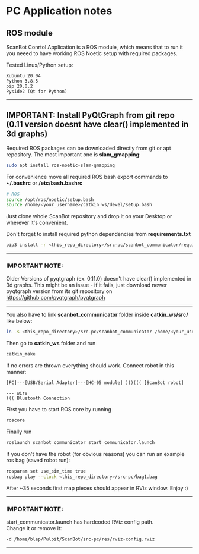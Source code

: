 # PC Application notes  

## ROS module


ScanBot Conrtol Application is a ROS module, which means that to run it you neeed to have working ROS Noetic setup with required packages. 

Tested Linux/Python setup:
```
Xubuntu 20.04
Python 3.8.5
pip 20.0.2
Pyside2 (Qt for Python)
```
--- 
IMPORTANT: Install PyQtGraph from git repo (0.11 version doesnt have clear() implemented in 3d graphs)
---  

Required ROS packages can be downloaded directly from git or apt repository.
The most important one is __slam_gmapping__:
```bash
sudo apt install ros-noetic-slam-gmapping
```

For convenience move all required ROS bash export commands to __~/.bashrc__ or __/etc/bash.bashrc__

```bash
# ROS
source /opt/ros/noetic/setup.bash
source /home/<your_username>/catkin_ws/devel/setup.bash
```


Just clone whole ScanBot repository and drop it on your Desktop or wherever it's convenient.

Don't forget to install required python dependencies from __requirements.txt__

```bash
pip3 install -r <this_repo_directory>/src-pc/scanbot_communicator/requirements.txt
```
---
### IMPORTANT NOTE:
Older Versions of pyqtgraph (ex. 0.11.0) doesn't have clear() implemented
in 3d graphs. This might be an issue - if it fails, just download newer pyqtgraph version from its git repository on https://github.com/pyqtgraph/pyqtgraph  

---
You also have to link __scanbot_communicator__ folder inside __catkin_ws/src/__ like below:  
```bash
ln -s <this_repo_directory>/src-pc/scanbot_communicator /home/<your_username>/catkin_ws/src/
```

Then go to __catkin_ws__ folder and run
```bash
catkin_make
```
If no errors are thrown everything should work. Connect robot in this manner:
```
[PC]---[USB/Serial Adapter]---[HC-05 module] )))((( [ScanBot robot]

--- wire
((( Bluetooth Connection

```

First you have to start ROS core by running
```bash
roscore
```

Finally run
```bash
roslaunch scanbot_communicator start_communicator.launch
```

If you don't have the robot (for obvious reasons) you can run an example ros bag (saved robot run):
```bash
rosparam set use_sim_time true
rosbag play --clock <this_repo_directory>/src-pc/bag1.bag
```
After ~35 seconds first map pieces should appear in RViz window. Enjoy :)

---
### IMPORTANT NOTE:
start_communicator.launch has hardcoded RViz config path.  
Change it or remove it:
```bash
-d /home/blep/Pulpit/ScanBot/src-pc/res/rviz-config.rviz
```
---
